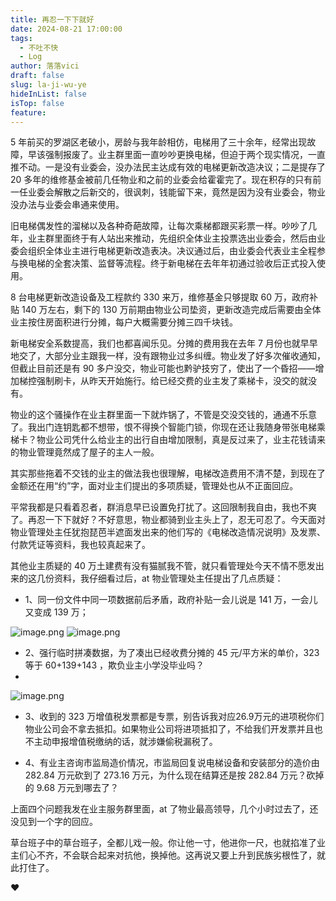 ```yaml
---
title: 再忍一下下就好
date: 2024-08-21 17:00:00
tags:
  - 不吐不快
  - Log
author: 落落vici
draft: false
slug: la-ji-wu-ye
hideInList: false
isTop: false
feature:
---
```

5 年前买的罗湖区老破小，房龄与我年龄相仿，电梯用了三十余年，经常出现故障，早该强制报废了。业主群里面一直吵吵更换电梯，但迫于两个现实情况，一直推不动。一是没有业委会，没办法民主达成有效的电梯更新改造决议；二是提存了 20 多年的维修基金被前几任物业和之前的业委会给霍霍完了。现在积存的只有前一任业委会解散之后新交的，很讽刺，钱能留下来，竟然是因为没有业委会，物业没办法与业委会串通来使用。

旧电梯偶发性的溜梯以及各种奇葩故障，让每次乘梯都跟买彩票一样。吵吵了几年，业主群里面终于有人站出来推动，先组织全体业主投票选出业委会，然后由业委会组织全体业主进行电梯更新改造表决。决议通过后，由业委会代表业主全程参与换电梯的全套决策、监督等流程。终于新电梯在去年年初通过验收后正式投入使用。

8 台电梯更新改造设备及工程款约 330 来万，维修基金只够提取 60 万，政府补贴 140 万左右，剩下的 130 万前期由物业公司垫资，更新改造完成后需要由全体业主按住房面积进行分摊，每户大概需要分摊三四千块钱。

新电梯安全系数提高，我们也都喜闻乐见。分摊的费用我在去年 7 月份也就早早地交了，大部分业主跟我一样，没有跟物业过多纠缠。物业发了好多次催收通知，但截止目前还是有 90 多户没交，物业可能也黔驴技穷了，使出了一个昏招——增加梯控强制刷卡，从昨天开始施行。给已经交费的业主发了乘梯卡，没交的就没有。

物业的这个骚操作在业主群里面一下就炸锅了，不管是交没交钱的，通通不乐意了。我出门连钥匙都不想带，恨不得换个智能门锁，你现在还让我随身带张电梯乘梯卡？物业公司凭什么给业主的出行自由增加限制，真是反过来了，业主花钱请来的物业管理竟然成了屋子的主人一般。

其实那些拖着不交钱的业主的做法我也很理解，电梯改造费用不清不楚，到现在了金额还在用“约”字，面对业主们提出的多项质疑，管理处也从不正面回应。

平常我都是只看着忍者，群消息早已设置免打扰了。这回限制我自由，我也不爽了。再忍一下下就好？不好意思，物业都骑到业主头上了，忍无可忍了。今天面对物业管理处主任犹抱琵芭半遮面发出来的他们写的《电梯改造情况说明》及发票、付款凭证等资料，我也较真起来了。

其他业主质疑的 40 万土建费有没有猫腻我不管，就只看管理处今天不情不愿发出来的这几份资料，我仔细看过后，at 物业管理处主任提出了几点质疑：
- 1、同一份文件中同一项数据前后矛盾，政府补贴一会儿说是 141 万，一会儿又变成 139 万；

![image.png](https://img.hux.ink/image/2024/08/202408211806104.png)
![image.png](https://img.hux.ink/image/2024/08/202408211807026.png)

- 2、强行临时拼凑数据，为了凑出已经收费分摊的 45 元/平方米的单价，323 等于 60+139+143 ，欺负业主小学没毕业吗？
- 
![image.png](https://img.hux.ink/image/2024/08/202408211808802.png)

- 3、收到的 323 万增值税发票都是专票，别告诉我对应26.9万元的进项税你们物业公司会不拿去抵扣。如果物业公司将进项抵扣了，不给我们开发票并且也不主动申报增值税缴纳的话，就涉嫌偷税漏税了。

- 4、有业主咨询市监局造价情况，市监局回复说电梯设备和安装部分的造价由 282.84 万元砍到了 273.16 万元，为什么现在结算还是按 282.84 万元？砍掉的 9.68 万元到哪去了？

上面四个问题我发在业主服务群里面，at 了物业最高领导，几个小时过去了，还没见到一个字的回应。

草台班子中的草台班子，全都儿戏一般。你让他一寸，他进你一尺，也就掐准了业主们心不齐，不会联合起来对抗他，换掉他。这再说又要上升到民族劣根性了，就此打住了。

❤